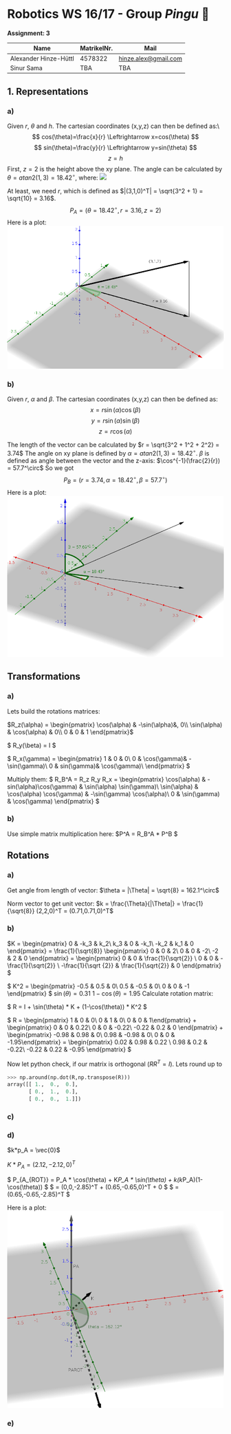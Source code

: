 # Robotics WS 16/17 - Group _Pingu_ 🐧

__Assignment: 3__

|  Name                      | MatrikelNr.   | Mail                       |
|----------------------------|---------------|----------------------------|
| Alexander Hinze-Hüttl      | 4578322       | hinze.alex@gmail.com       |
| Sinur Sama                 |  TBA          |          TBA               |

## 1. Representations

### a)
Given $r$, $\theta$ and $h$. The cartesian coordinates (x,y,z) can then be defined as:\\
$$
cos(\theta)=\frac{x}{r} \Leftrightarrow x=cos(\theta)
$$
$$
sin(\theta)=\frac{y}{r} \Leftrightarrow y=sin(\theta)
$$
$$
z=h
$$
First, $z=2$ is the height above the xy plane. The angle can be calculated by
$\theta = atan2(1,3 ) = 18.42^\circ$, where:
 ![](https://wikimedia.org/api/rest_v1/media/math/render/svg/174e1931034cc4c35aaedfdb2a3cd06c9247d850)

At least, we need $r$, which is defined as $|(3,1,0)^T| = \sqrt{3^2 + 1} = \sqrt{10} = 3.16$.
$$
P_A = (\theta = 18.42^\circ , r = 3.16 , z=2)
$$
Here is a plot:
![](img3.png)

### b)
Given $r$, $\alpha$ and $\beta$. The cartesian coordinates (x,y,z) can then be defined as:
$$
x=r\sin(\alpha)\cos(\beta)
$$
$$
y=r\sin(\alpha)\sin(\beta)
$$
$$
z=r\cos(\alpha)
$$

The length of the vector can be calculated by $r = \sqrt{3^2 + 1^2 + 2^2} = 3.74$
The angle on xy plane is defined by $\alpha = atan2(1,3) = 18.42^\circ$.
$\beta$ is defined as angle between the vector and the z-axis: $\cos^{-1}(\frac{2}{r}) = 57.7^\circ$
So we got $$P_B = (r=3.74, \alpha = 18.42^\circ, \beta = 57.7^\circ) $$
Here is a plot:
![](img4.png)


## Transformations
### a)
Lets build the rotations matrices:

$R_z(\alpha) = \begin{pmatrix}
 \cos(\alpha) & -\sin(\alpha)&, 0\\
 \sin(\alpha) & \cos(\alpha) & 0\\
 0 & 0 & 1
\end{pmatrix}$

$
R_y(\beta) = I
$

$
R_x(\gamma) = \begin{pmatrix}
1 & 0 & 0\\
0 & \cos(\gamma)& -\sin(\gamma)\\
0 & sin(\gamma)& \cos(\gamma)\\
\end{pmatrix}
$

Multiply them:
$
R_B^A = R_z  R_y R_x = \begin{pmatrix}
\cos(\alpha) & -sin(\alpha)\cos(\gamma) & \sin(\alpha) \sin(\gamma)\\
\sin(\alpha) & \cos(\alpha) \cos(\gamma) & -\sin(\gamma) \cos(\alpha)\\
0 & \sin(\gamma) & \cos(\gamma)
\end{pmatrix}
$

### b)
Use simple matrix multiplication here:
$P^A = R_B^A * P^B
$


## Rotations
### a)
Get angle from length of vector:
$\theta = |\Theta| = \sqrt{8} = 162.1^\circ$

Norm vector to get unit vector:
$k = \frac{\Theta}{|\Theta|} = \frac{1}{\sqrt{8}} (2,2,0)^T = (0.71,0.71,0)^T$


### b)

$K = \begin{pmatrix}
0 & -k_3 & k_2\\
k_3 & 0 & -k_1\\
-k_2 & k_1 & 0
\end{pmatrix} =  \frac{1}{\sqrt{8}} \begin{pmatrix}
0 & 0 & 2\\
0 & 0 & -2\\
-2 & 2 & 0
\end{pmatrix} = \begin{pmatrix}
0 & 0 & \frac{1}{\sqrt{2}} \\
0 & 0 & -\frac{1}{\sqrt{2}} \\
-\frac{1}{\sqrt {2}}  & \frac{1}{\sqrt{2}} & 0
\end{pmatrix}
$



$
K^2 = \begin{pmatrix}
-0.5 & 0.5 & 0\\
0.5 & -0.5 & 0\\
0 &  0 & -1
\end{pmatrix}
$
$\sin(\theta) = 0.31$
$1-\cos(\theta) = 1.95$
Calculate rotation matrix:

$
R = I + \sin(\theta) * K + (1-\cos(\theta)) * K^2
$

$
R = \begin{pmatrix} 1 & 0 & 0\\ 0 & 1 & 0\\ 0 & 0 & 1\end{pmatrix} +
\begin{pmatrix} 0 & 0 & 0.22\\ 0 & 0 & -0.22\\ -0.22 & 0.2 & 0 \end{pmatrix} +
\begin{pmatrix} -0.98 & 0.98 & 0\\ 0.98 & -0.98 & 0\\ 0 & 0 & -1.95\end{pmatrix}
= \begin{pmatrix} 0.02 & 0.98 & 0.22 \\ 0.98 & 0.2 & -0.22\\ -0.22 & 0.22 & -0.95 \end{pmatrix}
$


Now let python check, if our matrix is orthogonal ($RR^T = I$). Lets round up
to
```python
>>> np.around(np.dot(R,np.transpose(R)))
array([[ 1.,  0.,  0.],
       [ 0.,  1.,  0.],
       [ 0.,  0.,  1.]])
```

### c)



### d)
$k*p_A = \vec{0}$

$K * P_A = (2.12,-2.12,0)^T$

$
P_{A_{ROT}} = P_A * \cos(\theta) + K*P_A  * \sin(\theta) + k(k*P_A)(1-\cos(\theta))
$
$
= (0,0,-2.85)^T + (0.65,-0.65,0)^T + 0
$
$
= (0.65,-0.65,-2.85)^T
$

Here is a plot:
![](img5.png)
### e)
